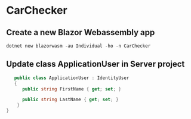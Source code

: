 # CarChecker

## Create a new Blazor Webassembly app

`dotnet new blazorwasm -au Individual -ho -n CarChecker`

## Update class ApplicationUser in Server project

```csharp {
   public class ApplicationUser : IdentityUser
   {
      public string FirstName { get; set; }

      public string LastName { get; set; }
    }
}

